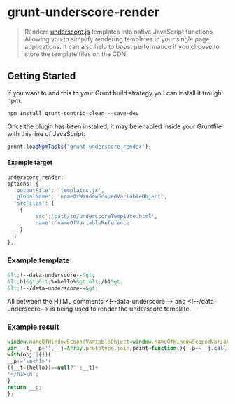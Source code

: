 # grunt-underscore-render

> Renders <a href="http://underscorejs.org/">underscore.js</a> templates into native JavaScript functions. Allowing you to simplify rendering templates in your single page applications. It can also help to boost performance if you choose to store the template files on the CDN.

## Getting Started
If you want to add this to your Grunt build strategy you can install it trough npm.

```shell
npm install grunt-contrib-clean --save-dev
```

Once the plugin has been installed, it may be enabled inside your Gruntfile with this line of JavaScript:

```js
grunt.loadNpmTasks('grunt-underscore-render');
```

#### Example target

```js
underscore_render:
options: {
  'outputFile': 'templates.js',
  'globalName': 'nameOfWindowScopedVariableObject',
  'srcFiles': [
    {
    	'src':'path/to/underscoreTemplate.html',
	    'name':'nameOfVariableReference'
	}
  ]
},
```

### Example template
```html
&lt;!--data-underscore--&gt;
&lt;h1&gt;&lt;%=hello%&gt;&lt;/h1&gt;
&lt;!--/data-underscore--&gt;
```

All between the HTML comments &lt;!--data-underscore--&gt; and &lt;!--/data-underscore--&gt; is being used to render the underscore template.

### Example result
```js
window.nameOfWindowScopedVariableObject=window.nameOfWindowScopedVariableObject||{};window.nameOfWindowScopedVariableObject.nameOfVariableReference=function(obj){
var __t,__p='',__j=Array.prototype.join,print=function(){__p+=__j.call(arguments,'');};
with(obj||{}){
__p+='\n<h1>'+
((__t=(hello))==null?'':__t)+
'</h1>\n';
}
return __p;
};
```